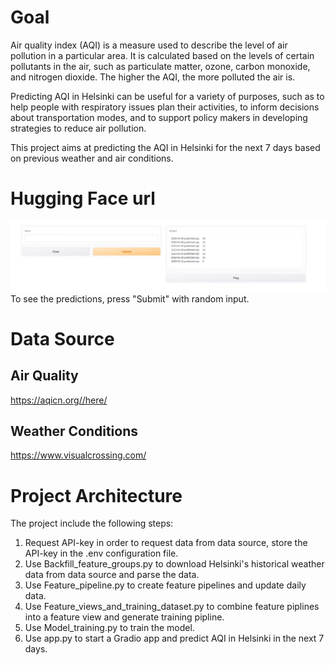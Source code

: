 # Goal
Air quality index (AQI) is a measure used to describe the level of air pollution in a particular area. It is calculated based on the levels of certain pollutants in the air, such as particulate matter, ozone, carbon monoxide, and nitrogen dioxide. The higher the AQI, the more polluted the air is.

Predicting AQI in Helsinki can be useful for a variety of purposes, such as to help people with respiratory issues plan their activities, to inform decisions about transportation modes, and to support policy makers in developing strategies to reduce air pollution.

This project aims at predicting the AQI in Helsinki for the next 7 days based on previous weather and air conditions.

# Hugging Face url

![Image text](https://raw.githubusercontent.com/Man-bearpig/ID2223/main/project/app.png)
To see the predictions, press "Submit" with random input.

# Data Source

## Air Quality

https://aqicn.org//here/

## Weather Conditions

https://www.visualcrossing.com/

# Project Architecture

The project include the following steps:

1. Request API-key in order to request data from data source, store the API-key in the .env configuration file.
2. Use Backfill_feature_groups.py to download Helsinki's historical weather data from data source and parse the data.
3. Use Feature_pipeline.py to create feature pipelines and update daily data.
4. Use Feature_views_and_training_dataset.py to combine feature piplines into a feature view and generate training pipline.
5. Use Model_training.py to train the model.
6. Use app.py to start a Gradio app and predict AQI in Helsinki in the next 7 days.
